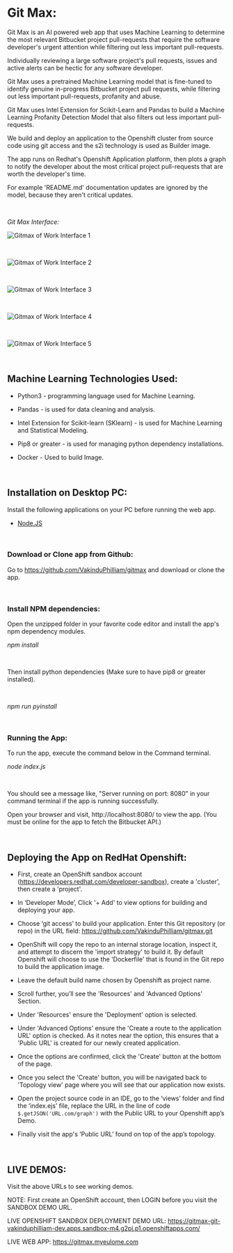 
# Git Max:

Git Max is an AI powered web app that uses Machine Learning to determine the most relevant Bitbucket project pull-requests that require the software developer's  urgent attention while filtering out less important pull-requests. 

Individually reviewing a large software project's pull requests, issues and active alerts can be hectic for any software developer. 

Git Max uses a pretrained Machine Learning model that is fine-tuned to identify genuine in-progress Bitbucket project pull requests, while filtering out less important pull-requests, profanity and abuse. 

Git Max uses Intel Extension for Scikit-Learn and Pandas to build a Machine Learning Profanity Detection Model that also filters out less important pull-requests. 

We build and deploy an application to the Openshift cluster from source code using git access and the s2i technology is used as Builder image.

The app runs on Redhat's Openshift Application platform, then plots a graph to notify the developer about the most critical project pull-requests that are worth the developer's time. 

For example 'README.md' documentation updates are ignored by the model, because they aren't critical updates.

<br/>

_Git Max Interface:_

![Gitmax of Work Interface 1](/docs/ui1.png)

</br>

![Gitmax of Work Interface 2](/docs/ui2.png)

</br>

![Gitmax of Work Interface 3](/docs/ui3.png)

</br>

![Gitmax of Work Interface 4](/docs/ui4.png)

</br>

![Gitmax of Work Interface 5](/docs/system_design.png)


</br>

## Machine Learning Technologies Used:

- Python3 - programming language used for Machine Learning.

- Pandas - is used for data cleaning and analysis.

- Intel Extension for Scikit-learn (SKlearn) - is used for Machine Learning and Statistical Modeling.

- Pip8 or greater - is used for managing python dependency installations.

- Docker - Used to build Image.

<br/>

## Installation on Desktop PC:

Install the following applications on your PC before running the web app.

- [Node.JS](https://nodejs.org/en/download/current/)

</br>

### Download or Clone app from Github:

Go to https://github.com/VakinduPhilliam/gitmax and download or clone the app.

</br>

### Install NPM dependencies:

Open the unzipped folder in your favorite code editor and install the app's npm dependency modules. 

_npm install_

</br>

Then install python dependencies (Make sure to have pip8 or greater installed).

</br>

_npm run pyinstall_

</br>

### Running the App:

To run the app, execute the command below in the Command terminal. 

_node index.js_

</br>

You should see a message like, "Server running on port: 8080" in your command terminal if the app is running successfully.

Open your browser and visit, http://localhost:8080/ to view the app.
(You must be online for the app to fetch the Bitbucket API.)

</br>

## Deploying the App on RedHat Openshift:

- First, create an OpenShift sandbox account (https://developers.redhat.com/developer-sandbox), create a 'cluster', then create a 'project'.

- In ‘Developer Mode’, Click '+ Add' to view options for building and deploying your app.

- Choose ‘git access’ to build your application. Enter this Git repository (or repo) in the URL field: https://github.com/VakinduPhilliam/gitmax.git

- OpenShift will copy the repo to an internal storage location, inspect it, and attempt to discern the 'import strategy' to build it. 
By default Openshift will choose to use the 'Dockerfile' that is found in the Git repo to build the application image.

- Leave the default build name chosen by Openshift as project name. 

- Scroll further, you’ll see the 'Resources' and 'Advanced Options' Section.

- Under 'Resources' ensure the 'Deployment' option is selected.

- Under 'Advanced Options' ensure the 'Create a route to the application URL' option is checked. As it notes near the option, this ensures that a 'Public URL' is created for our newly created application.

- Once the options are confirmed, click the 'Create' button at the bottom of the page.

- Once you select the 'Create' button, you will be navigated back to 'Topology view' page where you will see that our application now exists.
  
- Open the project source code in an IDE, go to the ‘views’ folder and find the ‘index.ejs’ file, replace the URL in the line of code `$.getJSON('URL.com/graph')` with the Public URL to your Openshift app’s Demo.

- Finally visit the app's ‘Public URL’ found on top of the app’s topology.

</br>

## LIVE DEMOS:

Visit the above URLs to see working demos.

NOTE: First create an OpenShift account, then LOGIN before you visit the SANDBOX DEMO URL.

LIVE OPENSHIFT SANDBOX DEPLOYMENT DEMO URL: https://gitmax-git-vakinduphilliam-dev.apps.sandbox-m4.g2pi.p1.openshiftapps.com/

LIVE WEB APP: https://gitmax.myeulome.com

